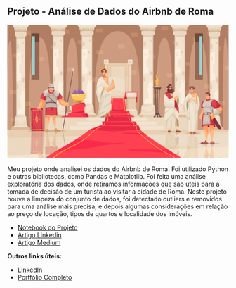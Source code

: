 ## Projeto - Análise de Dados do Airbnb de Roma

<p align="center">
  <img src="1912.i126.036.ancient rome.jpg" >
</p>

Meu projeto onde analisei os dados do Airbnb de Roma. Foi utilizado Python e outras bibliotecas, como Pandas e Matplotlib.
Foi feita uma análise exploratória dos dados, onde retiramos informações que são úteis para a tomada de decisão de um turista ao visitar a cidade de Roma.
Neste projeto houve a limpeza do conjunto de dados, foi detectado outliers e removidos para uma análise mais precisa, e depois algumas considerações em relação ao preço de locação, tipos de quartos e localidade dos imóveis.

* [Notebook do Projeto](https://github.com/Portoni/Analise_Dados_Airbnb/blob/main/airbnb_projeto.ipynb)
* [Artigo Linkedin]()
* [Artigo Medium](https://danieltoni.medium.com/an%C3%A1lise-dos-dados-do-airbnb-em-roma-com-pandas-e7ea18ed8819)



**Outros links úteis:**
* [LinkedIn](https://www.linkedin.com/in/daniel-toni/)
* [Portfólio Completo](https://github.com/Portoni/portfolio)
